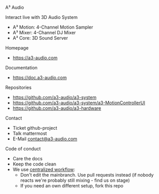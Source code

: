 A³ Audio

Interact live with 3D Audio
System

- A³ Motion: 4-Channel Motion Sampler
- A³ Mixer: 4-Channel DJ Mixer
- A³ Core: 3D Sound Server

Homepage

- https://a3-audio.com

Documentation

- https://doc.a3-audio.com

Repositories

- https://github.com/a3-audio/a3-system
- https://github.com/a3-audio/a3-system/a3-MotionControllerUI
- https://github.com/a3-audio/a3-hardware

Contact

- Ticket github-project
- Talk mattermost
- E-Mail contact@a3-audio.com

Code of conduct

- Care the docs
- Keep the code clean
- We use [centralized workflow](https://www.git-scm.com/book/en/v2/Distributed-Git-Distributed-Workflows):
  - Don't edit the mainbranch. Use pull requests instead (if nobody reacts we're probably still mixing - find us on stage)
  - If you need an own different setup, fork this repo
